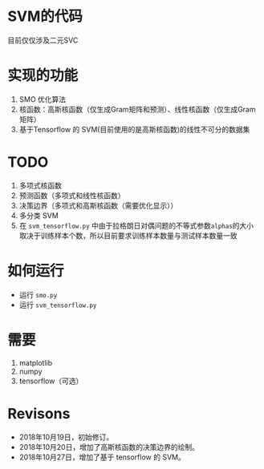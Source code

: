 # SVM的代码
目前仅仅涉及二元SVC
# 实现的功能
1. SMO 优化算法
2. 核函数：高斯核函数（仅生成Gram矩阵和预测）、线性核函数（仅生成Gram矩阵）
3. 基于Tensorflow 的 SVM(目前使用的是高斯核函数)的线性不可分的数据集
# TODO
1. 多项式核函数
2. 预测函数（多项式和线性核函数）
3. 决策边界（多项式和高斯核函数（需要优化显示））
4. 多分类 SVM
5. 在 `svm_tensorflow.py` 中由于拉格朗日对偶问题的不等式参数`alphas`的大小取决于训练样本个数，所以目前要求训练样本数量与测试样本数量一致
# 如何运行
- 运行 `smo.py`
- 运行 `svm_tensorflow.py`
# 需要
1. matplotlib
2. numpy
3. tensorflow（可选）
# Revisons
- 2018年10月19日，初始修订。
- 2018年10月20日，增加了高斯核函数的决策边界的绘制。
- 2018年10月27日，增加了基于 tensorflow 的 SVM。